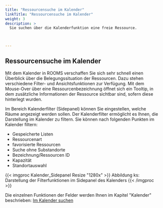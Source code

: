```yaml
---
title: "Ressourcensuche im Kalender"
linkTitle: "Ressourcensuche im Kalender"
weight: 3
description: >
  Sie suchen über die Kalenderfunktion eine freie Ressource. 
 


---
```

## Ressourcensuche im Kalender
Mit dem Kalender in ROOMS verschaffen Sie sich sehr schnell einen Überblick über die Belegungssituation der Ressourcen. Dazu stehen verschiedene Filter- und Ansichtsfunktionen zur Verfügung. Mit dem Mouse-Over über eine Ressourcenbezeichnung öffnet sich ein Tooltip, in dem zusätzliche Informationen der Ressource sichtbar sind, sofern diese hinterlegt wurden.

Im Bereich Kalenderfilter (Sidepanel) können Sie eingestellen, welche Räume angezeigt werden sollen. 
Der Kalenderfilter ermöglicht es Ihnen, die Darstellung im Kalender zu filtern. Sie können nach folgenden Punkten im Kalender filtern: 
* Gespeicherte Listen
* Ressourcenart
* favorisierte Ressourcen
* Suche ohne Substandorte
* Bezeichnung/Ressourcen ID
* Kapazität 
* Standortauswahl

{{< imgproc Kalender_Sidepanel Resize "1280x" >}}
Abbildung ks: Darstellung der Filterfunktionen im Sidepanel des Kalenders
{{< /imgproc >}}
 

Die einzelnen Funktionen der Felder werden Ihnen im Kapitel "Kalender" beschrieben: 
[Im Kalender suchen](/kalender/im-kalender-suchen/)




